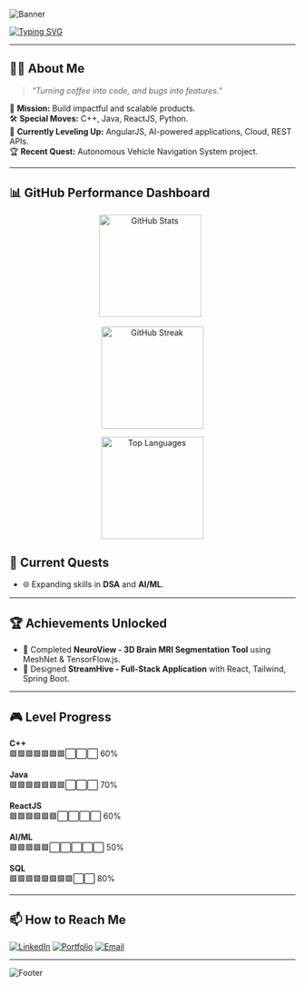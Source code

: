 
![Banner](https://capsule-render.vercel.app/api?type=waving&color=0:ff6ec7,100:a18cd1&height=200&section=header&text=Soumith%20Kumar%20Arja&fontSize=40&fontColor=ffffff&animation=fadeIn&fontAlignY=35)

<!-- Typing Effect Tagline -->
[![Typing SVG](https://readme-typing-svg.herokuapp.com?font=Fira+Code&size=22&duration=4000&pause=1000&color=FF6EC7&center=true&vCenter=true&width=700&lines=Full+Stack+Developer+%F0%9F%9A%80;C%2B%2B+%7C+Java+%7C+ReactJS+%7C+Spring+Boot;AI+and+Product+Development+Enthusiast;Always+Leveling+Up+%F0%9F%8F%86)](https://git.io/typing-svg)

---

## 🧑‍🚀 About Me
> _"Turning coffee into code, and bugs into features."_  

🎯 **Mission:** Build impactful and scalable products.  
🛠 **Special Moves:** C++, Java, ReactJS, Python.  
🌱 **Currently Leveling Up:** AngularJS, AI-powered applications, Cloud, REST APIs.  
🏆 **Recent Quest:**  Autonomous Vehicle Navigation System project.  

---


## 📊 GitHub Performance Dashboard

<div align="center">

<!-- GitHub Stats -->
<img src="https://github-readme-stats.vercel.app/api?username=SoumithKumar27&show_icons=true&theme=radical" alt="GitHub Stats" height="180px"/>
&nbsp;
<!-- GitHub Streak -->
<p align="center">
  <img src="https://github-readme-streak-stats.herokuapp.com?user=SoumithKumar27&theme=radical&hide_border=false" alt="GitHub Streak" height="180px"/>
</p>
<!-- Top Languages -->
<img src="https://github-readme-stats.vercel.app/api/top-langs/?username=SoumithKumar27&layout=compact&theme=radical" alt="Top Languages" height="180px"/>

</div>


## 🚀 Current Quests
- 🌐 Expanding skills in **DSA** and **AI/ML**.

---

## 🏆 Achievements Unlocked
- 🎯 Completed **NeuroView - 3D Brain MRI Segmentation Tool** using MeshNet & TensorFlow.js.
- 🚀 Designed **StreamHive - Full-Stack Application** with React, Tailwind, Spring Boot.

---

## 🎮 Level Progress

**C++**  
🟩🟩🟩🟩🟩🟩🟩⬜⬜⬜ 60%

**Java**  
🟩🟩🟩🟩🟩🟩🟩⬜⬜⬜ 70%

**ReactJS**  
🟩🟩🟩🟩🟩🟩⬜⬜⬜⬜ 60%

**AI/ML**  
🟩🟩🟩🟩🟩⬜⬜⬜⬜⬜ 50%

**SQL**  
🟩🟩🟩🟩🟩🟩🟩🟩⬜⬜ 80%




---

## 📫 How to Reach Me
[![LinkedIn](https://img.shields.io/badge/LinkedIn-Soumith%20Kumar%20Arja-blue?style=for-the-badge&logo=linkedin)](https://www.linkedin.com/in/soumithkumararja)
[![Portfolio](https://img.shields.io/badge/Portfolio-000?style=for-the-badge&logo=react&logoColor=61DAFB)](https://your-portfolio-link.com)
[![Email](https://img.shields.io/badge/Email-soumith273%40gmail.com-red?style=for-the-badge&logo=gmail&logoColor=white)](mailto:soumith273@gmail.com)

---

<!-- Footer -->
![Footer](https://capsule-render.vercel.app/api?type=waving&color=0:a18cd1,100:ff6ec7&height=120&section=footer&fontSize=24)
